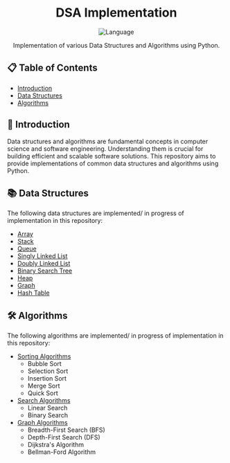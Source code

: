 <h1 align="center">DSA Implementation</h1>

<p align="center">
  <img src="https://img.shields.io/badge/language-python-blue.svg" alt="Language">
<!--   <img src="https://img.shields.io/github/license/yourusername/DSA-Implementation" alt="License"> -->
</p>

<p align="center">Implementation of various Data Structures and Algorithms using Python.</p>

## 📋 Table of Contents

- [Introduction](#introduction)
- [Data Structures](#data-structures)
- [Algorithms](#algorithms)

## 🚀 Introduction

Data structures and algorithms are fundamental concepts in computer science and software engineering. Understanding them is crucial for building efficient and scalable software solutions. This repository aims to provide implementations of common data structures and algorithms using Python.

## 📚 Data Structures

The following data structures are implemented/ in progress of implementation in this repository:

- [Array](#)
- [Stack](#)
- [Queue](#)
- [Singly Linked List](#)
- [Doubly Linked List](#)
- [Binary Search Tree](#)
- [Heap](#)
- [Graph](#)
- [Hash Table](#)

## 🛠 Algorithms

The following algorithms are implemented/ in progress of implementation in this repository:

- [Sorting Algorithms](#)
  - Bubble Sort
  - Selection Sort
  - Insertion Sort
  - Merge Sort
  - Quick Sort
- [Search Algorithms](#)
  - Linear Search
  - Binary Search
- [Graph Algorithms](#)
  - Breadth-First Search (BFS)
  - Depth-First Search (DFS)
  - Dijkstra's Algorithm
  - Bellman-Ford Algorithm




